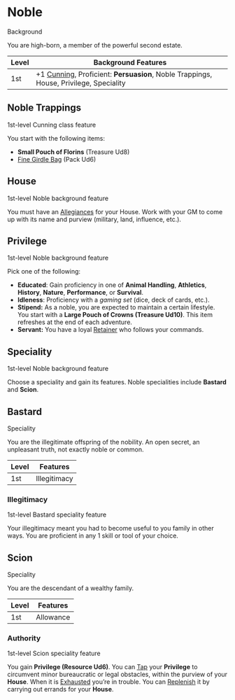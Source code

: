 # Noble

Background

You are high-born, a member of the powerful second estate.

| Level             | Background Features    |
| ----------------- | - |
| 1st               | +1 [Cunning](pages/characters/attributes.md?id=cunning), Proficient: **Persuasion**, Noble Trappings, House, Privilege, Speciality |

## Noble Trappings

1st-level Cunning class feature

You start with the following items:

 * **Small Pouch of Florins** (Treasure Ud8)
 * [Fine Girdle Bag](../../pages/equipment/packs.md#fine-pack) (Pack Ud6)

## House

1st-level Noble background feature

You must have an [Allegiances](../../pages/characters/allegiances) for your House. Work with your GM to come up with its name and purview (military, land, influence, etc.).

## Privilege

1st-level Noble background feature

Pick one of the following:

  * **Educated**: Gain proficiency in one of **Animal Handling**, **Athletics**, **History**, **Nature**, **Performance**, or **Survival**.
  * **Idleness**: Proficiency with a *gaming set* (dice, deck of cards, etc.).
  * **Stipend:** As a noble, you are expected to maintain a certain lifestyle. You start with a **Large Pouch of Crowns (Treasure Ud10)**. This item refreshes at the end of each adventure.
  * **Servant:** You have a loyal [Retainer](../../pages/equipment/retainers.md) who follows your commands.

## Speciality

1st-level Noble background feature

Choose a speciality and gain its features. Noble specialities include **Bastard** and **Scion**.

## Bastard

Speciality

You are the illegitimate offspring of the nobility. An open secret, an unpleasant truth, not exactly noble or common.

| Level             | Features    |
| ----------------- | - |
| 1st               | Illegitimacy |

### Illegitimacy

1st-level Bastard speciality feature

Your illegitimacy meant you had to become useful to you family in other ways. You are proficient in any 1 skill or tool of your choice.

## Scion

Speciality

You are the descendant of a wealthy family.

| Level             | Features    |
| ----------------- | - |
| 1st               | Allowance |

### Authority

1st-level Scion speciality feature

You gain **Privilege (Resource Ud6)**. You can [Tap](../../pages/rules/usage.md) your **Privilege** to circumvent minor bureaucratic or legal obstacles, within the purview of your **House**. When it is [Exhausted](../../pages/rules/usage.md) you’re in trouble. You can [Replenish](../../pages/rules/usage.md) it by carrying out errands for your **House**.
